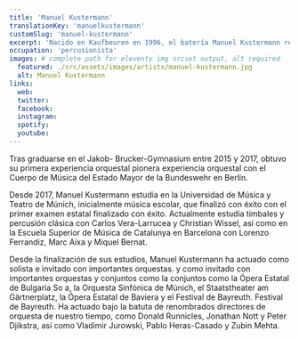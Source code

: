 ```yaml
---
title: 'Manuel Kustermann'
translationKey: 'manuelkustermann'
customSlug: 'manuel-kustermann'
excerpt: 'Nacido en Kaufbeuren en 1996, el batería Manuel Kustermann recibió sus primeras clases de batería a la edad de sus primeras clases de batería a los 6 años.'
occupation: 'percusionista'
images: # complete path for eleventy img srcset output, alt required
  featured: ./src/assets/images/artists/manuel-kustermann.jpg
  alt: Manuel Kustermann
links:
  web:
  twitter:
  facebook:
  instagram:
  spotify:
  youtube:
---
```


Tras graduarse en el Jakob- Brucker-Gymnasium entre 2015 y 2017, obtuvo su primera experiencia orquestal pionera experiencia orquestal con el Cuerpo de Música del Estado Mayor de la Bundeswehr en Berlín.

Desde 2017, Manuel Kustermann estudia en la Universidad de Música y Teatro de Múnich, inicialmente música escolar, que finalizó con éxito con el primer examen estatal finalizado con éxito. Actualmente estudia timbales y percusión clásica con Carlos Vera-Larrucea y Christian Wissel, así como en la Escuela Superior de Música de Catalunya en Barcelona con Lorenzo Ferrandiz, Marc Aixa y Miquel Bernat.

Desde la finalización de sus estudios, Manuel Kustermann ha actuado como solista e invitado con importantes orquestas. y como invitado con importantes orquestas y conjuntos como la conjuntos como la Ópera Estatal de Bulgaria So a, la Orquesta Sinfónica de Múnich, el Staatstheater am Gärtnerplatz, la Ópera Estatal de Baviera y el Festival de Bayreuth. Festival de Bayreuth. Ha actuado bajo la batuta de renombrados directores de orquesta de nuestro tiempo, como Donald Runnicles, Jonathan Nott y Peter Djikstra, así como Vladimir Jurowski, Pablo Heras-Casado y Zubin Mehta.
